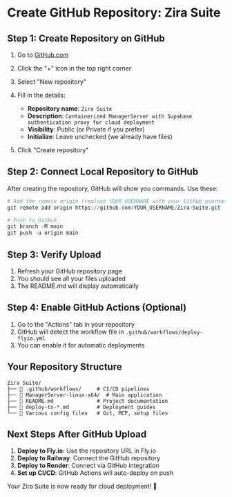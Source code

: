 # Create GitHub Repository: Zira Suite

## Step 1: Create Repository on GitHub

1. Go to [GitHub.com](https://github.com)
2. Click the "+" icon in the top right corner
3. Select "New repository"
4. Fill in the details:
   - **Repository name**: `Zira Suite`
   - **Description**: `Containerized ManagerServer with Supabase authentication proxy for cloud deployment`
   - **Visibility**: Public (or Private if you prefer)
   - **Initialize**: Leave unchecked (we already have files)

5. Click "Create repository"

## Step 2: Connect Local Repository to GitHub

After creating the repository, GitHub will show you commands. Use these:

```powershell
# Add the remote origin (replace YOUR_USERNAME with your GitHub username)
git remote add origin https://github.com/YOUR_USERNAME/Zira-Suite.git

# Push to GitHub
git branch -M main
git push -u origin main
```

## Step 3: Verify Upload

1. Refresh your GitHub repository page
2. You should see all your files uploaded
3. The README.md will display automatically

## Step 4: Enable GitHub Actions (Optional)

1. Go to the "Actions" tab in your repository
2. GitHub will detect the workflow file in `.github/workflows/deploy-flyio.yml`
3. You can enable it for automatic deployments

## Your Repository Structure

```
Zira Suite/
├── 📁 .github/workflows/     # CI/CD pipelines
├── 📁 ManagerServer-linux-x64/  # Main application
├── 📄 README.md              # Project documentation
├── 📄 deploy-to-*.md         # Deployment guides
└── 📄 Various config files   # Git, MCP, setup files
```

## Next Steps After GitHub Upload

1. **Deploy to Fly.io**: Use the repository URL in Fly.io
2. **Deploy to Railway**: Connect the GitHub repository
3. **Deploy to Render**: Connect via GitHub integration
4. **Set up CI/CD**: GitHub Actions will auto-deploy on push

Your Zira Suite is now ready for cloud deployment! 🚀